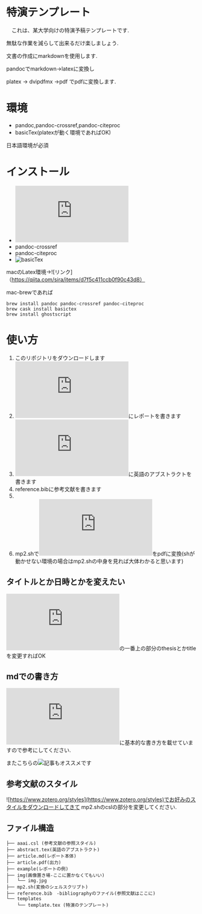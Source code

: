 # 特演テンプレート
　これは、某大学向けの特演予稿テンプレートです.

  無駄な作業を減らして出来るだけ楽しましょう.

  文書の作成にmarkdownを使用します.

  pandocでmarkdown->latexに変換し

  platex -> dvipdfmx ->pdf
でpdfに変換します.


# 環境
  * pandoc,pandoc-crossref,pandoc-citeproc
  * basicTex(platexが動く環境であればOK)

  日本語環境が必須


# インストール
* ![pandoc](http://pandoc.org/installing.html)
* pandoc-crossref
* pandoc-citeproc
* ![basicTex](https://texwiki.texjp.org/?BasicTeX)

macのLatex環境->![リンク]（https://qiita.com/sira/items/d7f5c411ccb0f90c43d8）

mac-brewであれば
```
brew install pandoc pandoc-crossref pandoc-citeproc
brew cask install basictex
brew install ghostscript
```


# 使い方

1. このリポジトリをダウンロードします
1. ![article.md](https://github.com/OhkuboSGMS/paper/blob/master/article.md)にレポートを書きます
2. ![abstract.tex](https://github.com/OhkuboSGMS/paper/blob/master/article.tex)に英語のアブストラクトを書きます
3. reference.bibに参考文献を書きます
3.
4. mp2.shで![article.md](https://github.com/OhkuboSGMS/paper/blob/master/article.md)をpdfに変換(shが動かせない環境の場合はmp2.shの中身を見れば大体わかると思います)


## タイトルとか日時とかを変えたい

![article.md](https://github.com/OhkuboSGMS/paper/blob/master/article.md)の一番上の部分のthesisとかtitleを変更すればOK

## mdでの書き方
![article.md](https://github.com/OhkuboSGMS/paper/blob/master/article.md)に基本的な書き方を載せていますので参考にしてください.

またこちらの![記事](https://qiita.com/Kumassy/items/5b6ae6b99df08fb434d9)もオススメです

## 参考文献のスタイル
![https://www.zotero.org/styles](https://www.zotero.org/styles)でお好みのスタイルをダウンロードしてきて mp2.shのcslの部分を変更してください.
## ファイル構造
```
├── aaai.csl (参考文献の参照スタイル)
├── abstract.tex(英語のアブストラクト)
├── article.md(レポート本体)
├── article.pdf(出力)
├── example(レポートの例)
├── img(画像置き場-ここに置かなくてもいい)
│   └── img.jpg
├── mp2.sh(変換のシェルスクリプト)
├── reference.bib　-bibliographyのファイル(参照文献はここに)
└── templates
    └── template.tex (特演のテンプレート)

```
